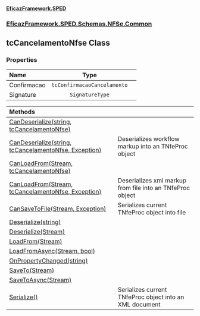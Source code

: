 #### [EficazFramework.SPED](EficazFrameworkSPED.md 'EficazFramework SPED')
### [EficazFramework.SPED.Schemas.NFSe.Common](EficazFramework.SPED.Schemas.NFSe.Common.md 'EficazFramework.SPED.Schemas.NFSe.Common')

## tcCancelamentoNfse Class
### Properties

| Name | Type | |
| :--- | :---: | :--- |
| Confirmacao | `tcConfirmacaoCancelamento` |  |
| Signature | `SignatureType` |  |

| Methods | |
| :--- | :--- |
| [CanDeserialize(string, tcCancelamentoNfse)](EficazFramework.SPED.Schemas.NFSe.Common/tcCancelamentoNfse/CanDeserialize(string,tcCancelamentoNfse).md 'EficazFramework.SPED.Schemas.NFSe.Common.tcCancelamentoNfse.CanDeserialize(string, EficazFramework.SPED.Schemas.NFSe.Common.tcCancelamentoNfse)') | |
| [CanDeserialize(string, tcCancelamentoNfse, Exception)](EficazFramework.SPED.Schemas.NFSe.Common/tcCancelamentoNfse/CanDeserialize(string,tcCancelamentoNfse,Exception).md 'EficazFramework.SPED.Schemas.NFSe.Common.tcCancelamentoNfse.CanDeserialize(string, EficazFramework.SPED.Schemas.NFSe.Common.tcCancelamentoNfse, System.Exception)') | Deserializes workflow markup into an TNfeProc object |
| [CanLoadFrom(Stream, tcCancelamentoNfse)](EficazFramework.SPED.Schemas.NFSe.Common/tcCancelamentoNfse/CanLoadFrom(Stream,tcCancelamentoNfse).md 'EficazFramework.SPED.Schemas.NFSe.Common.tcCancelamentoNfse.CanLoadFrom(System.IO.Stream, EficazFramework.SPED.Schemas.NFSe.Common.tcCancelamentoNfse)') | |
| [CanLoadFrom(Stream, tcCancelamentoNfse, Exception)](EficazFramework.SPED.Schemas.NFSe.Common/tcCancelamentoNfse/CanLoadFrom(Stream,tcCancelamentoNfse,Exception).md 'EficazFramework.SPED.Schemas.NFSe.Common.tcCancelamentoNfse.CanLoadFrom(System.IO.Stream, EficazFramework.SPED.Schemas.NFSe.Common.tcCancelamentoNfse, System.Exception)') | Deserializes xml markup from file into an TNfeProc object |
| [CanSaveToFile(Stream, Exception)](EficazFramework.SPED.Schemas.NFSe.Common/tcCancelamentoNfse/CanSaveToFile(Stream,Exception).md 'EficazFramework.SPED.Schemas.NFSe.Common.tcCancelamentoNfse.CanSaveToFile(System.IO.Stream, System.Exception)') | Serializes current TNfeProc object into file |
| [Deserialize(string)](EficazFramework.SPED.Schemas.NFSe.Common/tcCancelamentoNfse/Deserialize(string).md 'EficazFramework.SPED.Schemas.NFSe.Common.tcCancelamentoNfse.Deserialize(string)') | |
| [Deserialize(Stream)](EficazFramework.SPED.Schemas.NFSe.Common/tcCancelamentoNfse/Deserialize(Stream).md 'EficazFramework.SPED.Schemas.NFSe.Common.tcCancelamentoNfse.Deserialize(System.IO.Stream)') | |
| [LoadFrom(Stream)](EficazFramework.SPED.Schemas.NFSe.Common/tcCancelamentoNfse/LoadFrom(Stream).md 'EficazFramework.SPED.Schemas.NFSe.Common.tcCancelamentoNfse.LoadFrom(System.IO.Stream)') | |
| [LoadFromAsync(Stream, bool)](EficazFramework.SPED.Schemas.NFSe.Common/tcCancelamentoNfse/LoadFromAsync(Stream,bool).md 'EficazFramework.SPED.Schemas.NFSe.Common.tcCancelamentoNfse.LoadFromAsync(System.IO.Stream, bool)') | |
| [OnPropertyChanged(string)](EficazFramework.SPED.Schemas.NFSe.Common/tcCancelamentoNfse/OnPropertyChanged(string).md 'EficazFramework.SPED.Schemas.NFSe.Common.tcCancelamentoNfse.OnPropertyChanged(string)') | |
| [SaveTo(Stream)](EficazFramework.SPED.Schemas.NFSe.Common/tcCancelamentoNfse/SaveTo(Stream).md 'EficazFramework.SPED.Schemas.NFSe.Common.tcCancelamentoNfse.SaveTo(System.IO.Stream)') | |
| [SaveToAsync(Stream)](EficazFramework.SPED.Schemas.NFSe.Common/tcCancelamentoNfse/SaveToAsync(Stream).md 'EficazFramework.SPED.Schemas.NFSe.Common.tcCancelamentoNfse.SaveToAsync(System.IO.Stream)') | |
| [Serialize()](EficazFramework.SPED.Schemas.NFSe.Common/tcCancelamentoNfse/Serialize().md 'EficazFramework.SPED.Schemas.NFSe.Common.tcCancelamentoNfse.Serialize()') | Serializes current TNfeProc object into an XML document |

